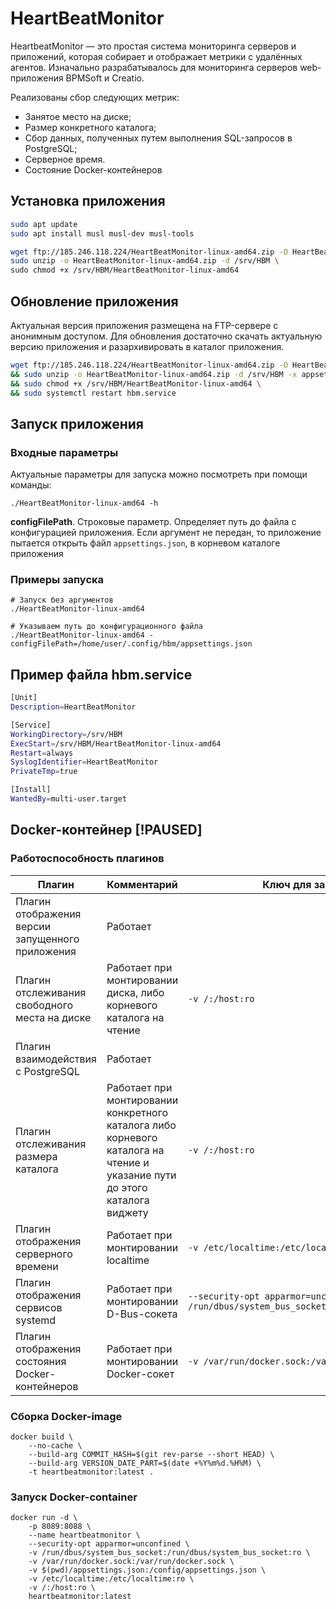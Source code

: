 # HeartBeatMonitor

HeartbeatMonitor — это простая система мониторинга серверов и приложений, которая собирает и отображает метрики с удалённых агентов.
Изначально разрабатывалось для мониторинга серверов web-приложения BPMSoft и Creatio.

Реализованы сбор следующих метрик:

- Занятое место на диске;
- Размер конкретного каталога;
- Сбор данных, полученных путем выполнения SQL-запросов в PostgreSQL;
- Серверное время.
- Состояние Docker-контейнеров 

## Установка приложения

``` bash
sudo apt update
sudo apt install musl musl-dev musl-tools

wget ftp://185.246.118.224/HeartBeatMonitor-linux-amd64.zip -O HeartBeatMonitor-linux-amd64.zip
sudo unzip -o HeartBeatMonitor-linux-amd64.zip -d /srv/HBM \
sudo chmod +x /srv/HBM/HeartBeatMonitor-linux-amd64
```

## Обновление приложения

Актуальная версия приложения размещена на FTP-сервере с анонимным доступом.
Для обновления достаточно скачать актуальную версию приложения и разархивировать в каталог приложения.

``` bash
wget ftp://185.246.118.224/HeartBeatMonitor-linux-amd64.zip -O HeartBeatMonitor-linux-amd64.zip \
&& sudo unzip -o HeartBeatMonitor-linux-amd64.zip -d /srv/HBM -x appsettings.json \
&& sudo chmod +x /srv/HBM/HeartBeatMonitor-linux-amd64 \
&& sudo systemctl restart hbm.service
```

## Запуск приложения

### Входные параметры

Актуальные параметры для запуска можно посмотреть при помощи команды:

``` shell
./HeartBeatMonitor-linux-amd64 -h
```

**configFilePath**. Строковые параметр. Определяет путь до файла с конфигурацией приложения.
    Если аргумент не передан, то приложение пытается открыть файл `appsettings.json`, в корневом каталоге приложения

### Примеры запуска

``` shell 
# Запуск без аргументов
./HeartBeatMonitor-linux-amd64

# Указываем путь до конфигурационного файла
./HeartBeatMonitor-linux-amd64 -configFilePath=/home/user/.config/hbm/appsettings.json
```


## Пример файла hbm.service

``` bash
[Unit]
Description=HeartBeatMonitor

[Service]
WorkingDirectory=/srv/HBM
ExecStart=/srv/HBM/HeartBeatMonitor-linux-amd64
Restart=always
SyslogIdentifier=HeartBeatMonitor
PrivateTmp=true

[Install]
WantedBy=multi-user.target
```


## Docker-контейнер [!PAUSED]


### Работоспособность плагинов

| Плагин                                           | Комментарий                                                                                                                | Ключ для запуска docker run                                                                        |
| ------------------------------------------------ | -------------------------------------------------------------------------------------------------------------------------- | -------------------------------------------------------------------------------------------------- |
| Плагин отображения версии запущенного приложения | Работает                                                                                                                   |                                                                                                    |
| Плагин отслеживания свободного места на диске    | Работает при монтировании диска, либо корневого каталога на чтение                                                         | `-v /:/host:ro`                                                                                    |
| Плагин взаимодействия с PostgreSQL               | Работает                                                                                                                   |                                                                                                    |
| Плагин отслеживания размера каталога             | Работает при монтировании конкретного каталога либо корневого каталога на чтение и указание пути до этого каталога виджету | `-v /:/host:ro`                                                                                    |
| Плагин отображения серверного времени            | Работает при монтировании localtime                                                                                        | `-v /etc/localtime:/etc/localtime:ro`                                                              |
| Плагин отображения сервисов systemd              | Работает при монтировании D-Bus-сокета                                                                                     | `--security-opt apparmor=unconfined -v /run/dbus/system_bus_socket:/run/dbus/system_bus_socket:ro` |
| Плагин отображения состояния Docker-контейнеров  | Работает при монтировании Docker-сокет                                                                                     | `-v /var/run/docker.sock:/var/run/docker.sock`                                                     |


### Сборка Docker-image

``` shell
docker build \
    --no-cache \
    --build-arg COMMIT_HASH=$(git rev-parse --short HEAD) \
    --build-arg VERSION_DATE_PART=$(date +%Y%m%d.%H%M) \
    -t heartbeatmonitor:latest .
```

### Запуск Docker-container

``` shell
docker run -d \
    -p 8089:8088 \
    --name heartbeatmonitor \
    --security-opt apparmor=unconfined \
    -v /run/dbus/system_bus_socket:/run/dbus/system_bus_socket:ro \
    -v /var/run/docker.sock:/var/run/docker.sock \
    -v $(pwd)/appsettings.json:/config/appsettings.json \
    -v /etc/localtime:/etc/localtime:ro \
    -v /:/host:ro \
    heartbeatmonitor:latest
```
